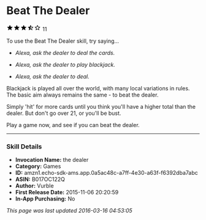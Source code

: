 # Beat The Dealer
![3.6 stars](../../../images/ic_star_black_18dp_1x.png)![3.6 stars](../../../images/ic_star_black_18dp_1x.png)![3.6 stars](../../../images/ic_star_black_18dp_1x.png)![3.6 stars](../../../images/ic_star_half_black_18dp_1x.png)![3.6 stars](../../../images/ic_star_border_black_18dp_1x.png) 11

To use the Beat The Dealer skill, try saying...

* *Alexa, ask the dealer to deal the cards.*

* *Alexa, ask the dealer to play blackjack.*

* *Alexa, ask the dealer to deal.*

Blackjack is played all over the world, with many local variations in rules. The basic aim always remains the same - to beat the dealer.

Simply 'hit' for more cards until you think you'll have a higher total than the dealer. But don't go over 21, or you'll be bust.

Play a game now, and see if you can beat the dealer.

***

### Skill Details

* **Invocation Name:** the dealer
* **Category:** Games
* **ID:** amzn1.echo-sdk-ams.app.0a5ac48c-a7ff-4e30-a63f-f6392dba7abc
* **ASIN:** B017OC122Q
* **Author:** Vurble
* **First Release Date:** 2015-11-06 20:20:59
* **In-App Purchasing:** No

*This page was last updated 2016-03-16 04:53:05*
